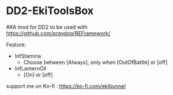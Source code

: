 # DD2-EkiToolsBox
##A mod for DD2
to be used with https://github.com/praydog/REFramework/

Feature:
- InfStamina
  - Choose between [Always], only when [OutOfBattle] or [off]
- InfLanternOil
  - [On] or [off]

support me on Ko-fi : https://ko-fi.com/ekibunnel
